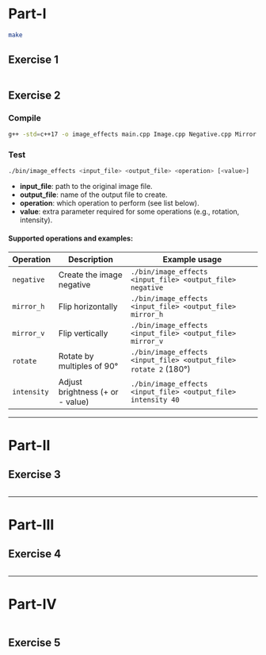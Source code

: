 # Part-I

```bash
make
```

## Exercise 1

```bash

```

## Exercise 2
### Compile

```bash
g++ -std=c++17 -o image_effects main.cpp Image.cpp Negative.cpp Mirror.cpp Rotate.cpp Intensity.cpp
```

### Test

```bash
./bin/image_effects <input_file> <output_file> <operation> [<value>]
```

- **input_file**: path to the original image file.  
- **output_file**: name of the output file to create.  
- **operation**: which operation to perform (see list below).  
- **value**: extra parameter required for some operations (e.g., rotation, intensity).

#### Supported operations and examples:

| Operation     | Description                        | Example usage                               |
|----------------|------------------------------------|---------------------------------------------|
| `negative`     | Create the image negative          | `./bin/image_effects <input_file> <output_file> negative` |
| `mirror_h`     | Flip horizontally                  | `./bin/image_effects <input_file> <output_file> mirror_h` |
| `mirror_v`     | Flip vertically                    | `./bin/image_effects <input_file> <output_file> mirror_v` |
| `rotate`       | Rotate by multiples of 90°         | `./bin/image_effects <input_file> <output_file> rotate 2` (180°) |
| `intensity`    | Adjust brightness (+ or - value)   | `./bin/image_effects <input_file> <output_file> intensity 40` |

---
# Part-II

## Exercise 3

```bash

```

---
# Part-III

## Exercise 4

```bash

```

---
# Part-IV


```bash


```


## Exercise 5

```bash

```
